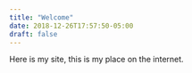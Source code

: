 ```yaml
---
title: "Welcome"
date: 2018-12-26T17:57:50-05:00
draft: false
---
```


Here is my site, this is my place on the internet.
